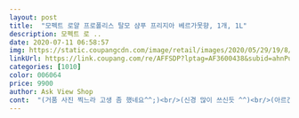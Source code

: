 ```yaml
---
layout: post 
title:  "모펙트 로얄 프로폴리스 탈모 샴푸 프리지아 베르가못향, 1개, 1L" 
description: 모펙트 로 ..
date: 2020-07-11 06:58:57 
img: https://static.coupangcdn.com/image/retail/images/2020/05/29/19/8/370b536c-6e90-481d-88ef-430832367d23.jpg 
linkUrl: https://link.coupang.com/re/AFFSDP?lptag=AF3600438&subid=ahnPublicAsk&pageKey=1606911751&itemId=2744517515&vendorItemId=70859794449&traceid=V0-113-fb24c8f96e4b18f2 
categories: [1010] 
color: 006064 
price: 9900 
author: Ask View Shop 
cont:  "(거품 사진 찍느라 고생 좀 했네요^^;)<br/>(신경 많이 쓰신듯 ^^)<br/>(아르간 오일, 올리브 오일, 호호바 오일)<br/>2번만펌핑해도 긴머리 충분하기 감을 수 있구<br/>✓  덱스판테놀 ➜ 모발에 탄력감을 부여하고<br/>✓  살리실산<br/>✓  엘<br/> -멘톨 ➜ 두피에 즉각적인 청량감을 부여하여 두피 열을 진정시켜주며<br/>✓  필수아미노산 + 판토텐산<br/>✓ 28가지 자연유래 식물성 성분<br/>✓ 모근을 튼튼하게 감싸는 20가지 블랙푸드<br/>✓ 활력을 불어넣는 5가지 식물성 담백질 컴플렉스<br/>➜ 모발 보습력을 높여줄 3가지 식물성 오일 함유<br/>가성비가 아주 좋을것으로 예상 !<br/>가장 좋았던건 헹굴때 뻑뻑하지 않고<br/>각종 자연유래 추출물,오일  등등 좋아보이는 성분들이 줄줄이 들어있네요<br/>감고나서 뻣뻣하거나, 잔여감 전혀 없이<br/>개운하게 씻겨집니다<br/>거기다<br/>거기에 탈모 기능성 성분들이 뿜뿜 !<br/>거품을 내보니 손바닥에선 적게 나는데<br/>거품이 너무많이 나와서 거품목욕할뻔.<br/>.<br/><br/>거품이 쉽게 빠지면서<br/>거품이 짜안 하고 생깁니다<br/>게다가 날씨도 더워지니까 두피에 열도 나면서 머리가 더 빠지는것도 있는거 같아요 ㅎㅎ 후기도 좋고 가격도 좋지만 일단 가성비부터가 대박이잖아요.<br/> ㅜㅜ<br/>구매가격9,900<br/>구매하시는데 도움되도록 솔직히 적어볼께요<br/>그냥 딱 보기에도 좋은샴푸 일것 같은<br/>그래서 지인이 추천해준 이 모펙트 로얄 프로폴리스 샴푸를 써봤습니당!! 결론은 너무너무 만족했어요... <br/><br/>그렇다고 자극적이도 않아요ㅎ<br/>기분 좋아지는 향 입니다 ㅎ<br/>긴머리라 혹시 몰라 3번 펌핑했다가<br/>꾸준하게 사용해볼게요 ٩(౪٩)三<br/>끝에  머스크향 같은 것도 나는것이<br/>남자친구 집에서 사용하려고 구입했어요 !<br/>냅다 주문 했습니다<br/>너무 가성비 좋은 샴푸 아닙니까 !<br/>느낌적인 느낌이 퐉퐉 드네요 ㅋ<br/>대용량에<br/>덱스판테놀 성분이 모발 수분장벽을 강화시키는<br/>도대체 이샴푸 단점은 뭡니까 ㅎ<br/>두피 체질을 개선시켜줌<br/>두피가 화하게 시원해지는 것이<br/>두피나 피부나 똑같이 너무 습하거나 너무 건조하면 안좋잖아용 ㅠㅠ<br/>두피쪽이 아주 깔끔하고<br/>딱!제가 찾던 겁니다 ㅎ<br/>로얄젤리와 프로폴리스 성분이 함유되서 진정과<br/>만성스트레스, 잦은헤어스타일링, 유해환경노출, 음주와 흡연<br/>머리 감으면서 계속 감동 했슴돠 ㅋㅋ<br/>머리결을 부드럽게 해주는건<br/>머리결이 부들해지며 손가락 잘 들어가고<br/>머리기장이 어깨밑 긴머리에<br/>머리도 많이 빠진다고<br/>머리에 묻혀 감아보면 크림같이 미세한<br/>모근과 모발 수분장벽을 강화하여 유수분 밸런스를 유지<br/>모두에게 고민인지라 ㅠㅠ<br/>묻고 따지지도 말고<br/>묽어 보입니다<br/>미네랄이 풍부하여 모근과 모발 강화에 효과적이며<br/>미리미리 관리를 해줘야 한다고 생각하거든요<br/>박스에 넣고 꼼꼼하게 보내 주셨네요<br/>박하의 시원함에 따뜻한 꽃향과 꿀향이 올라오고<br/>배송부터 너무 만족스러웠었구, 용량도 엄청난데다가 향도 좋더라구용 ㅜㅜ 저는 향이나 쿨링감?에 중점을 두는데 되게 만족했습니당 ㅎㅎ 쿨링감.<br/>.<br/>  진짜 최고<br/>배송은 아주 빠르게 뽁뽁이에 포장되어 안전하게 도착했구요<br/>보통 샴푸를 써보면<br/>부드러워 지네요<br/>부드럽게 헹궈진다는 겁니다<br/>상품은 일요일에 주문해서 화요일에 배송 받았으며<br/>샴푸 찾으시는 분들께<br/>샴푸가 필요하던차에<br/>샴푸만으로도 부드러워서 신기하더라구요<br/>성분은<br/>세정력이 좋은건 머리결이 개털 되거나<br/>세정을 해봅니다<br/>세정이나 헹굼이 덜 되는 느낌을 받는데<br/>솔직히 탈모는 요즘 남녀노소 불문하고<br/>솔직히 탈모샴푸라고 하면은 아무래도 향이 좋을거라 기대는 안하거든요<br/>시원하더라구요 ( ‾ʖ̫‾)<br/>써보시면 제기분 아실 겁니다 ㅎ<br/>아 계속 이러니까 홍보하는거같아; 저는 일단 너무 만족했습니당 ) 감사해융 .<br/>>< 재구매의향 100<br/>앞쪽에 세정성분 제외하고<br/>액을 짜보니<br/>역시 예상대로 괴물용량 ꔛ<br/>와우드뎌!! 인생샴푸 찾았습니다♡<br/>요즘 날씨가 많이더워져서 그런건지 두피에 열도 많아지고<br/>용기를 만져보니 손으로 눌러지는 유연성있는<br/>용량1,000ml<br/>움직이지 않게 뽁뽁이로 감싸<br/>이 샴푸는 둘다 잡았네요 ㅎ<br/>이 샴푸는 향도 너무너무 좋더라구요 ꕤ<br/>이 샴푸의 장점이 노폐물과 각질을 부드럽게 제거해주면서 세정하고나서도 피지막을 촉촉하게 유지시켜준다더라구용 )<br/>이 제품은 샴푸만 써도 머리결이 촉촉하고<br/>이런 착한가격에 탈모에 도움이 되는 성분도 많이 함유되어있어서<br/>이리저리 둘러보다 후기좋은 이상품이 띄어<br/>이미 진행하고 난뒤에는 늦었다는 기사를 많이 봤어요ㅠㅠ<br/>이번에 펌을 하다가 잘못되서 다시 매직을 했더니 머리결이 너무너무 상하면서 두피도 상하고.<br/>.<br/> 그래서 그런지 안그래도 있던 탈모가 더 생기더라구요 ㅠㅠㅠㅠㅠ하<br/>이제품 쓰시라고 막 참견(?)하고 싶습니다 <br/>잘못된 습관과 오염된 환경이 두피를 손상시키고<br/>저도 매움 만족스럽고, 남자친구도 좋다고 하니까<br/>저도 평소에 탈모샴푸를 사용하고 있어서 검색하다가<br/>저희 엄마아빠도 써보고 좋다고 비쌀거같은데 하나만 더 사놔라고 하네용 ㅋㅋㅋ 가격듣고 놀래더라구요 역시,,<br/>점점 두피에 열도 많아지고, 머리카락이 얇아져서 볼륨도 죽고.<br/>.<br/><br/>제형은 적당한 점도가 있는 투명한 제형인데<br/>좋은가격에<br/>처음보는 샴푸로 구매해봤어요  )<br/>축적된 각질이 모공을 막아 탈모가 진행된다는 사실 !<br/>크♡<br/>탈모 기능성 샴푸라고해요 〰️<br/>탈모전용으로 사주라고 하더라구요<br/>투명하고 묽은것이  손바닥에서 녹듯이 미끄러지네요<br/>트리트먼트 않하면 푸석거림이 장난아닌데<br/>트리트먼트도 정말 필수로 사용해줘야하는데<br/>파린핀이 없어 그런지 보기에도 샴푸점도가<br/>프로폴리스, 단백질,엘멘톨,실리실산,판테놀 ,<br/>플라스틱이며<br/>한 번 발생한 탈모는 되돌리기 힘드니<br/>향수 못지 않은 향까지 ♡<br/>향수같다는 생각이 마구 마구 듭니다 (^^;)<br/>향을 맡아보니<br/>향이 막 강하고 그러진 않고<br/>후기도 좋고, 가격도 좋지만, 용량도 대용량이라서<br/>" 
---
```

